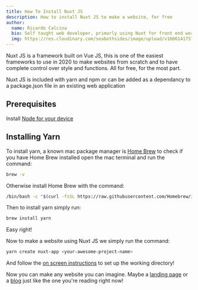 ```yaml
---
title: How To Install Nuxt JS
description: How to install Nuxt JS to make a website, for free
author:
  name: Ricardo Calcina
  bio: Self taught web developer, primarly using Nuxt for front end work.
  img: https://res.cloudinary.com/seabothsides/image/upload/v1606141757/author-img-ric_p0qd1b.png
---
```


Nuxt JS is a framework built on Vue JS, this is one of the easiest frameworks to use in 2020 to make websites from scratch and to have complete control over style and functions. All for free, for the most part.

Nuxt JS is included with yarn and npm or can be added as a dependancy to a package.json file in an existing web application

## Prerequisites

Install [Node for your device](https://nodejs.org/en/download/)

## Installing Yarn

To install yarn, a known mac package manager is [Home Brew](https://brew.sh/) to check if you have Home Brew installed open the mac terminal and run the command:

```bash
brew -v
```

Otherwise install Home Brew with the command:

```bash
/bin/bash -c "$(curl -fsSL https://raw.githubusercontent.com/Homebrew/install/master/install.sh)"
```

Then to install yarn simply run:

```bash
brew install yarn
```

Easy right!

Now to make a website using Nuxt JS we simply run the command:

```bash
yarn create nuxt-app <your-awesome-project-name>
```

And follow the [on screen instructions]() to set up the working directory!

Now you can make any website you can imagine. Maybe a [landing page]() or a [blog]() just like the one you're reading right now!
